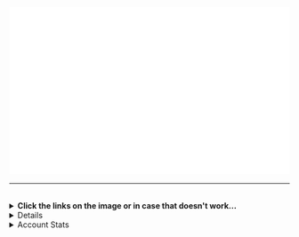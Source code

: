 <div width="100%">
<img width="850px" height="300px" src="https://raw.githubusercontent.com/Thomashighbaugh/Thomashighbaugh/master/banner.svg" />

  <br />
  <hr />
  <br />
<details>
<summary> <b>Click the links on the image or in case that doesn't work... </b></summary>
<br/>

<a href="https://thomasleonhighbaugh.me"> <img width="200px" src="./buttons/portfolio-button.svg" alt="Portfolio"/> </a>
<a href="https://resume-thomas-leon-highbaugh.vercel.app/" > <img width="200px" src="./buttons/resume.svg" alt="Resume"> </a>
<a href="https://biolink-delta.vercel.app"> <img width="200px" float="right" src="./buttons/contact_button.svg" alt="contact button"/></a>

  <br />
  <hr />
  <br />
  </details>
  
<details> <summmary><b>About This Image</b></summmary>
        <h3>About the Image Itself</h3>
        <p>The image is meant to simulate the menu of early digital cable television from the mid to late 1990s I remember as a kid. </p>
        <p>Using the style of these throwback menus gives me a good excuse for some glitch animations, which are especially fitting in this context.</p>
        <h3>Underlying Technical Functionality</h3>
        <p>This SVG image is actually written essentially as a typical webpage, with HTML5 elements, an internal style sheet, inline styles and internal Javascript functionality.</p>
        <p>Because GitHub's Markdown rendering engine will render SVGs, I am essentially able to change the "page's" extension to svg, embed it in an image tag and it will render on GitHub animations and all. </p>
        <p>The buttons at the bottom even work as clickable links, however you first would have to click the image and be taken to just the raw image then click the button again to see the link, thus I also provided the same links in matching buttons in the dropdown above as well.</p>
        <p><b>Note:</b> Getting the arrow keys to select menu items is still on the to-do list. As is better arranging and cleaning up the SVG's code. </p>
        <br />
        <hr />
        <br />

</details>
<details>
    <summary>Account Stats</summary>
      <img src="https://raw.githubusercontent.com/Thomashighbaugh/github-stats/master/generated/overview.svg#gh-dark-mode-only" alt="user stats"/>
    <img src="https://raw.githubusercontent.com/Thomashighbaugh/github-stats/master/generated/languages.svg#gh-dark-mode-only" alt="user stats" />
    <br />
    <hr />
    <br />
  </details>
